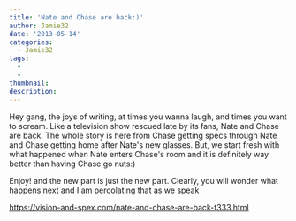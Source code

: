 ```yaml
---
title: 'Nate and Chase are back:)'
author: Jamie32
date: '2013-05-14'
categories:
  - Jamie32
tags:
  - 
  - 
thumbnail: 
description: 
---
```


Hey gang, the joys of writing, at times you wanna laugh, and times you want to scream. 
Like a television show rescued late by its fans, Nate and Chase are back. The whole story is here from Chase getting specs through Nate and Chase getting home after Nate's new glasses. But, we start fresh with what happened when Nate enters Chase's room and it is definitely way better than having Chase go nuts:)

Enjoy! and the new part is just the new part. Clearly, you will wonder what happens next and I am percolating that as we speak

https://vision-and-spex.com/nate-and-chase-are-back-t333.html
